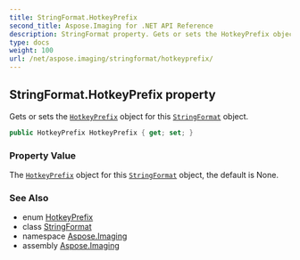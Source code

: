 ```yaml
---
title: StringFormat.HotkeyPrefix
second_title: Aspose.Imaging for .NET API Reference
description: StringFormat property. Gets or sets the HotkeyPrefix object for this StringFormat object
type: docs
weight: 100
url: /net/aspose.imaging/stringformat/hotkeyprefix/
---
```

## StringFormat.HotkeyPrefix property

Gets or sets the [`HotkeyPrefix`](../../hotkeyprefix/) object for this [`StringFormat`](../) object.

```csharp
public HotkeyPrefix HotkeyPrefix { get; set; }
```

### Property Value

The [`HotkeyPrefix`](../../hotkeyprefix/) object for this [`StringFormat`](../) object, the default is None.

### See Also

* enum [HotkeyPrefix](../../hotkeyprefix/)
* class [StringFormat](../)
* namespace [Aspose.Imaging](../../stringformat/)
* assembly [Aspose.Imaging](../../../)


